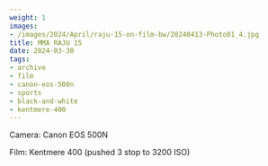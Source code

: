 ```yaml
---
weight: 1
images:
- /images/2024/April/raju-15-on-film-bw/20240413-Photo01_4.jpg
title: MMA RAJU 15
date: 2024-03-30
tags:
- archive
- film
- canon-eos-500n
- sports
- black-and-white
- kentmere-400
---
```


Camera: Canon EOS 500N

Film: Kentmere 400 (pushed 3 stop to 3200 ISO)